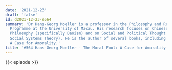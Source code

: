 ```yaml
---
date: '2021-12-23'
draft: 'false'
id: d2021-12-23-e564
summary: 'Dr Hans-Georg Moeller is a professor in the Philosophy and Religious Studies
  Programme at the University of Macau. His research focuses on Chinese and Comparative
  Philosophy (specifically Daoism) and on Social and Political Thought (specifically
  Social Systems Theory). He is the author of several books, including The Moral Fool:
  A Case for Amorality.'
title: '#564 Hans-Georg Moeller - The Moral Fool: A Case for Amorality'
---
```

{{< episode >}}
